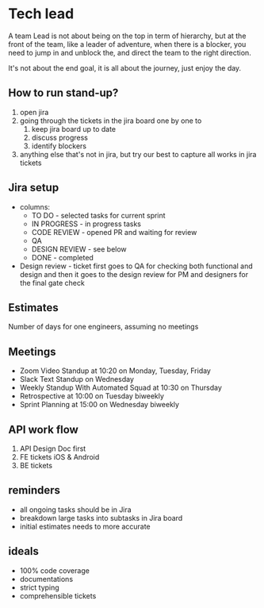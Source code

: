 # Tech lead

A team Lead is not about being on the top in term of hierarchy, but at the front of the team,  like a leader of adventure, when there is a blocker, you need to jump in and unblock the, and direct the team to the right direction.

It's not about the end goal, it is all about the journey, just enjoy the day.

## How to run stand-up?

1. open jira
1. going through the tickets in the jira board one by one to
   1. keep jira board up to date
   1. discuss progress
   1. identify blockers
1. anything else that's not in jira, but try our best to capture all works in jira tickets

## Jira setup

- columns:
  - TO DO - selected tasks for current sprint
  - IN PROGRESS - in progress tasks
  - CODE REVIEW - opened PR and waiting for review
  - QA
  - DESIGN REVIEW - see below
  - DONE - completed
- Design review - ticket first goes to QA for checking both functional and design and then it goes to the design review for PM and designers for the final gate check

## Estimates

Number of days for one engineers, assuming no meetings

## Meetings

- Zoom Video Standup at 10:20 on Monday, Tuesday, Friday
- Slack Text Standup on Wednesday
- Weekly Standup With Automated Squad at 10:30 on Thursday
- Retrospective at 10:00 on Tuesday biweekly
- Sprint Planning at 15:00 on Wednesday biweekly

## API work flow

1. API Design Doc first
1. FE tickets iOS & Android
1. BE tickets

## reminders

- all ongoing tasks should be in Jira
- breakdown large tasks into subtasks in Jira board
- initial estimates needs to more accurate

## ideals

- 100% code coverage
- documentations
- strict typing
- comprehensible tickets
